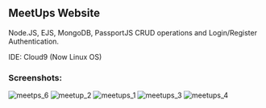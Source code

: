 ## MeetUps Website

Node.JS, EJS, MongoDB, PassportJS
CRUD operations and Login/Register Authentication.

IDE: Cloud9 (Now Linux OS)

### Screenshots:


![meetps_6](https://user-images.githubusercontent.com/15845042/37868593-8a87acbc-2f7f-11e8-9c22-e920c022c107.jpeg)
![meetup_2](https://user-images.githubusercontent.com/15845042/37868595-8cf56d86-2f7f-11e8-8283-a3a5fc932d0d.jpeg)
![meetups_1](https://user-images.githubusercontent.com/15845042/37868596-8f334a46-2f7f-11e8-9e44-4a743809548b.jpeg)
![meetups_3](https://user-images.githubusercontent.com/15845042/37868597-90e5acf8-2f7f-11e8-87d4-557a19676a0e.jpeg)
![meetups_4](https://user-images.githubusercontent.com/15845042/37868601-94a1921c-2f7f-11e8-814f-d0759cfbfe1e.jpeg)

